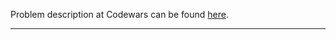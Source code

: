 Problem description at Codewars can be found
[here](https://www.codewars.com/kata/545af3d185166a3dec001190/train/python).

-------------


